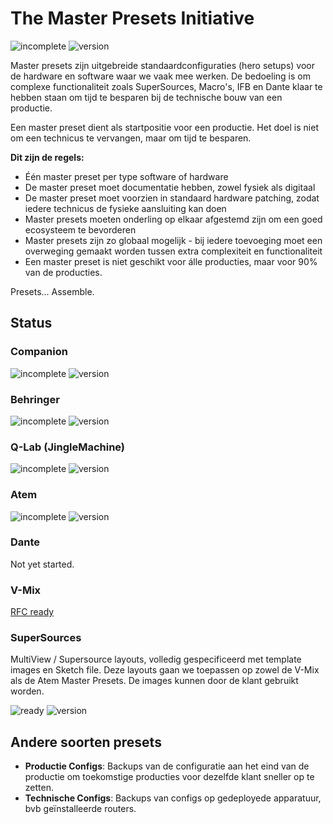 # The Master Presets Initiative

![incomplete](https://img.shields.io/badge/status-incomplete-red)
![version](https://img.shields.io/badge/version-0.2-red)

Master presets zijn uitgebreide standaardconfiguraties (hero setups) voor de hardware en software waar we vaak mee werken. De bedoeling is om complexe functionaliteit zoals SuperSources, Macro's, IFB en Dante klaar te hebben staan om tijd te besparen bij de technische bouw van een productie.

Een master preset dient als startpositie voor een productie. Het doel is niet om een technicus te vervangen, maar om tijd te besparen.

**Dit zijn de regels:**

- Één master preset per type software of hardware
- De master preset moet documentatie hebben, zowel fysiek als digitaal
- De master preset moet voorzien in standaard hardware patching, zodat iedere technicus de fysieke aansluiting kan doen
- Master presets moeten onderling op elkaar afgestemd zijn om een goed ecosysteem te bevorderen
- Master presets zijn zo globaal mogelijk - bij iedere toevoeging moet een overweging gemaakt worden tussen extra complexiteit en functionaliteit
- Een master preset is niet geschikt voor álle producties, maar voor 90% van de producties.

Presets... Assemble.

## Status

### Companion

![incomplete](https://img.shields.io/badge/status-incomplete-red)
![version](https://img.shields.io/badge/version-0.1-red)

### Behringer

![incomplete](https://img.shields.io/badge/status-no%20docs-orange)
![version](https://img.shields.io/badge/version-1.1-green)

### Q-Lab (JingleMachine)

![incomplete](https://img.shields.io/badge/status-no%20docs-orange)
![version](https://img.shields.io/badge/version-1.0-green)

### Atem

![incomplete](https://img.shields.io/badge/status-incomplete-red)
![version](https://img.shields.io/badge/version-0.1-red)

### Dante

Not yet started.

### V-Mix

[RFC ready](https://github.com/streammyevent/MasterPresets/blob/master/V-Mix/RFC.md)

### SuperSources

MultiView / Supersource layouts, volledig gespecificeerd met template images en Sketch file. Deze layouts gaan we toepassen op zowel de V-Mix als de Atem Master Presets. De images kunnen door de klant gebruikt worden.

![ready](https://img.shields.io/badge/status-ready-green)
![version](https://img.shields.io/badge/version-1.0-green)

## Andere soorten presets

- **Productie Configs**: Backups van de configuratie aan het eind van de productie om toekomstige producties voor dezelfde klant sneller op te zetten.
- **Technische Configs**: Backups van configs op gedeployede apparatuur, bvb geïnstalleerde routers.
